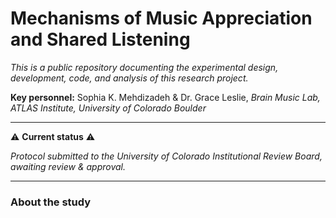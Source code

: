 # Mechanisms of Music Appreciation and Shared Listening #

*This is a public repository documenting the experimental design, development, code, and analysis of this research project.*

**Key personnel:** Sophia K. Mehdizadeh & Dr. Grace Leslie, *Brain Music Lab, ATLAS Institute, University of Colorado Boulder*

---

:warning: **Current status** :warning:

*Protocol submitted to the University of Colorado Institutional Review Board, awaiting review & approval.*

---

### About the study ###

